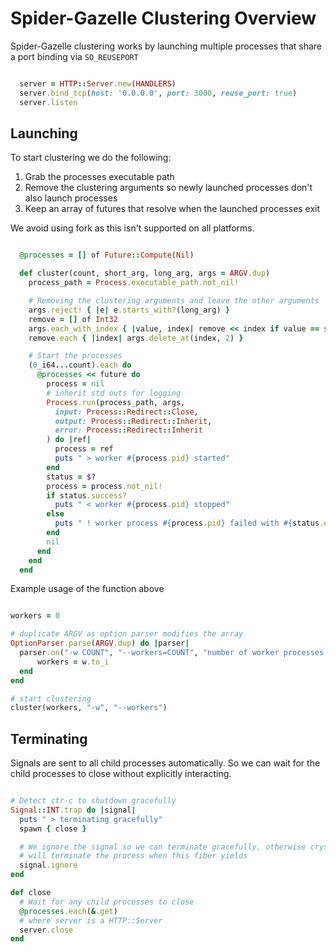 # Spider-Gazelle Clustering Overview

Spider-Gazelle clustering works by launching multiple processes that share a port binding via `SO_REUSEPORT`

```ruby

  server = HTTP::Server.new(HANDLERS)
  server.bind_tcp(host: '0.0.0.0', port: 3000, reuse_port: true)
  server.listen

```

## Launching

To start clustering we do the following:

1. Grab the processes executable path
1. Remove the clustering arguments so newly launched processes don't also launch processes
1. Keep an array of futures that resolve when the launched processes exit

We avoid using fork as this isn't supported on all platforms.

```ruby

  @processes = [] of Future::Compute(Nil)

  def cluster(count, short_arg, long_arg, args = ARGV.dup)
    process_path = Process.executable_path.not_nil!

    # Removing the clustering arguments and leave the other arguments
    args.reject! { |e| e.starts_with?(long_arg) }
    remove = [] of Int32
    args.each_with_index { |value, index| remove << index if value == short_arg }
    remove.each { |index| args.delete_at(index, 2) }

    # Start the processes
    (0_i64...count).each do
      @processes << future do
        process = nil
        # inherit std outs for logging
        Process.run(process_path, args,
          input: Process::Redirect::Close,
          output: Process::Redirect::Inherit,
          error: Process::Redirect::Inherit
        ) do |ref|
          process = ref
          puts " > worker #{process.pid} started"
        end
        status = $?
        process = process.not_nil!
        if status.success?
          puts " < worker #{process.pid} stopped"
        else
          puts " ! worker process #{process.pid} failed with #{status.exit_status}"
        end
        nil
      end
    end
  end

```

Example usage of the function above

```ruby

workers = 0

# duplicate ARGV as option parser modifies the array
OptionParser.parse(ARGV.dup) do |parser|
  parser.on("-w COUNT", "--workers=COUNT", "number of worker processes to launch") do |w|
      workers = w.to_i
  end
end

# start clustering
cluster(workers, "-w", "--workers")

```

## Terminating

Signals are sent to all child processes automatically.
So we can wait for the child processes to close without explicitly interacting.

```ruby

# Detect ctr-c to shutdown gracefully
Signal::INT.trap do |signal|
  puts " > terminating gracefully"
  spawn { close }

  # We ignore the signal so we can terminate gracefully, otherwise crystal
  # will terminate the process when this fiber yields
  signal.ignore
end

def close
  # Wait for any child processes to close
  @processes.each(&.get)
  # where server is a HTTP::Server
  server.close
end

```
